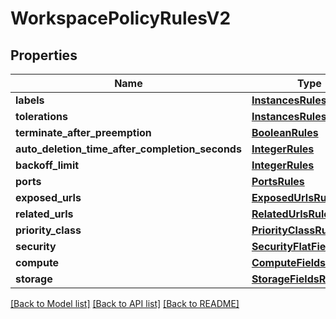 # WorkspacePolicyRulesV2

## Properties
Name | Type | Description | Notes
------------ | ------------- | ------------- | -------------
**labels** | [**InstancesRules**](InstancesRules.md) |  | [optional] 
**tolerations** | [**InstancesRules**](InstancesRules.md) |  | [optional] 
**terminate_after_preemption** | [**BooleanRules**](BooleanRules.md) |  | [optional] 
**auto_deletion_time_after_completion_seconds** | [**IntegerRules**](IntegerRules.md) |  | [optional] 
**backoff_limit** | [**IntegerRules**](IntegerRules.md) |  | [optional] 
**ports** | [**PortsRules**](PortsRules.md) |  | [optional] 
**exposed_urls** | [**ExposedUrlsRules**](ExposedUrlsRules.md) |  | [optional] 
**related_urls** | [**RelatedUrlsRules**](RelatedUrlsRules.md) |  | [optional] 
**priority_class** | [**PriorityClassRules**](PriorityClassRules.md) |  | [optional] 
**security** | [**SecurityFlatFieldsRules**](SecurityFlatFieldsRules.md) |  | [optional] 
**compute** | [**ComputeFieldsRules**](ComputeFieldsRules.md) |  | [optional] 
**storage** | [**StorageFieldsRules**](StorageFieldsRules.md) |  | [optional] 

[[Back to Model list]](../README.md#documentation-for-models) [[Back to API list]](../README.md#documentation-for-api-endpoints) [[Back to README]](../README.md)

